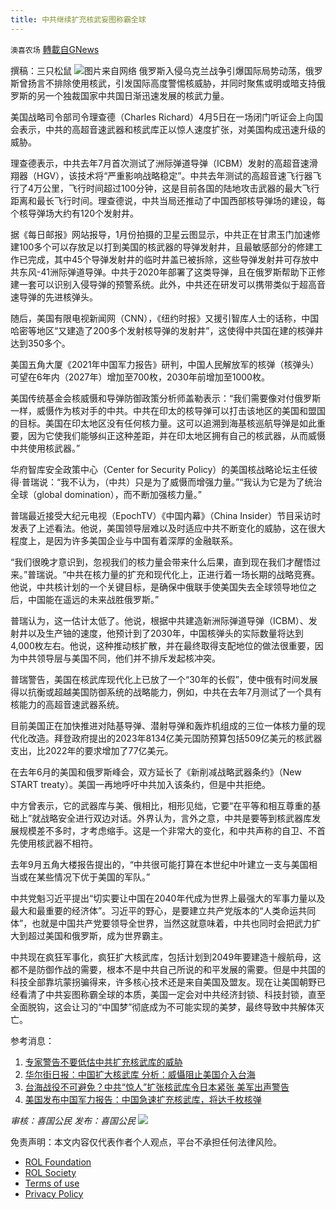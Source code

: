 ```yaml
---
title: 中共继续扩充核武妄图称霸全球
---
```

`澳喜农场` [轉載自GNews](https://gnews.org/zh-hans/2384377/)

撰稿：三只松鼠
![](https://assets.gnews.org/wp-content/uploads/2022/04/image-2582.png)图片来自网络
俄罗斯入侵乌克兰战争引爆国际局势动荡，俄罗斯曾扬言不排除使用核武，引发国际高度警惕核威胁，并同时聚焦或明或暗支持俄罗斯的另一个独裁国家中共国日渐迅速发展的核武力量。

美国战略司令部司令理查德（Charles Richard）4月5日在一场闭门听证会上向国会表示，中共的高超音速武器和核武库正以惊人速度扩张，对美国构成迅速升级的威胁。

理查德表示，中共去年7月首次测试了洲际弹道导弹（ICBM）发射的高超音速滑翔器（HGV），该技术将“严重影响战略稳定”。中共去年测试的高超音速飞行器飞行了4万公里，飞行时间超过100分钟，这是目前各国的陆地攻击武器的最大飞行距离和最长飞行时间。理查德说，中共当局还推动了中国西部核导弹场的建设，每个核导弹场大约有120个发射井。

据《每日邮报》网站报导，1月份拍摄的卫星云图显示，中共正在甘肃玉门加速修建100多个可以存放足以打到美国的核武器的导弹发射井，且最敏感部分的修建工作已完成，其中45个导弹发射井的临时井盖已被拆除，这些导弹发射井可存放中共东风-41洲际弹道导弹。中共于2020年部署了这类导弹，且在俄罗斯帮助下正修建一套可以识别入侵导弹的预警系统。此外，中共还在研发可以携带类似于超高音速导弹的先进核弹头。

随后，美国有限电视新闻网（CNN），《纽约时报》又援引智库人士的话称，中国哈密等地区“又建造了200多个发射核导弹的发射井”，这使得中共国在建的核弹井达到350多个。

美国五角大厦《2021年中国军力报告》研判，中国人民解放军的核弹（核弹头）可望在6年内（2027年）增加至700枚，2030年前增加至1000枚。

美国传统基金会核威慑和导弹防御政策分析师盖勒表示：“我们需要像对付俄罗斯一样，威慑作为核对手的中共。中共在印太的核导弹可以打击该地区的美国和盟国的目标。美国在印太地区没有任何核力量。这可以追溯到海基核巡航导弹是如此重要，因为它使我们能够纠正这种差距，并在印太地区拥有自己的核武器，从而威慑中共使用核武器。”

华府智库安全政策中心（Center for Security Policy）的美国核战略论坛主任彼得·普瑞说：“我不认为，（中共）只是为了威慑而增强力量。”“我认为它是为了统治全球（global domination），而不断加强核力量。”

普瑞最近接受大纪元电视（EpochTV）《中国内幕》（China Insider）节目采访时发表了上述看法。他说，美国领导层难以及时适应中共不断变化的威胁，这在很大程度上，是因为许多美国企业与中国有着深厚的金融联系。

“我们很晚才意识到，忽视我们的核力量会带来什么后果，直到现在我们才醒悟过来。”普瑞说。“中共在核力量的扩充和现代化上，正进行着一场长期的战略竞赛。他说，中共核计划的一个关键目标，是确保中俄联手使美国失去全球领导地位之后，中国能在遥远的未来战胜俄罗斯。”

普瑞认为，这一估计太低了。他说，根据中共建造新洲际弹道导弹（ICBM）、发射井以及生产铀的速度，他预计到了2030年，中国核弹头的实际数量将达到4,000枚左右。他说，这种推动核扩散，并在最终取得支配地位的做法很重要，因为中共领导层与美国不同，他们并不排斥发起核冲突。

普瑞警告，美国在核武库现代化上已放了一个“30年的长假”，使中俄有时间发展得以抗衡或超越美国防御系统的战略能力，例如，中共在去年7月测试了一个具有核能力的高超音速武器系统。

目前美国正在加快推进对陆基导弹、潜射导弹和轰炸机组成的三位一体核力量的现代化改造。拜登政府提出的2023年8134亿美元国防预算包括509亿美元的核武器支出，比2022年的要求增加了77亿美元。

在去年6月的美国和俄罗斯峰会，双方延长了《新削减战略武器条约》（New START treaty）。美国一再地呼吁中共加入该条约，但是中共拒绝。

中方曾表示，它的武器库与美、俄相比，相形见绌，它要“在平等和相互尊重的基础上”就战略安全进行双边对话。外界认为，言外之意，中共是要等到核武器库发展规模差不多时，才考虑缩手。这是一个非常大的变化，和中共声称的自卫、不首先使用核武器不相符。

去年9月五角大楼报告提出的，“中共很可能打算在本世纪中叶建立一支与美国相当或在某些情况下优于美国的军队。”

中共党魁习近平提出“切实要让中国在2040年代成为世界上最强大的军事力量以及最大和最重要的经济体”。习近平的野心，是要建立共产党版本的“人类命运共同体”，也就是中国共产党要领导全世界，当然这就意味着，中共也同时会把武力扩大到超过美国和俄罗斯，成为世界霸主。

中共现在疯狂军事化，疯狂扩大核武库，包括计划到2049年要建造十艘航母，这都不是防御作战的需要，根本不是中共自己所说的和平发展的需要。但是中共国的科技全部靠坑蒙拐骗得来，许多核心技术还是来自美国及盟友。现在让美国朝野已经看清了中共妄图称霸全球的本质，美国一定会对中共经济封锁、科技封锁，直至全面脱钩，这会让习的“中国梦”彻底成为不可能实现的美梦，最终导致中共解体灭亡。

参考消息：
1. [专家警告不要低估中共扩充核武库的威胁](https://www.epochtimes.com/gb/22/4/20/n13715671.htm)
2. [华尔街日报：中国扩大核武库 分析：威懾阻止美国介入台海](https://www.rfa.org/mandarin/yataibaodao/junshiwaijiao/hcm1-04112022045723.html)
3. [台海战役不可避免？中共“惊人”扩张核武库令日本紧张 美军出声警告](https://www.soundofhope.org/post/611345)
4. [美国发布中国军力报告：中国急速扩充核武库，将达千枚核弹](https://www.sydneytoday.com/content-1021426141946001)

*审核：喜国公民*
*发布：喜国公民*
![](https://assets.gnews.org/wp-content/uploads/2022/04/HA-3.jpg)
 

免责声明：本文内容仅代表作者个人观点，平台不承担任何法律风险。

- [ROL Foundation](https://rolfoundation.org/)
- [ROL Society](https://rolsociety.org/)
- [Terms of use](https://gnews.org/terms-of-use-3/)
- [Privacy Policy](https://gnews.org/privacy-policy/)

